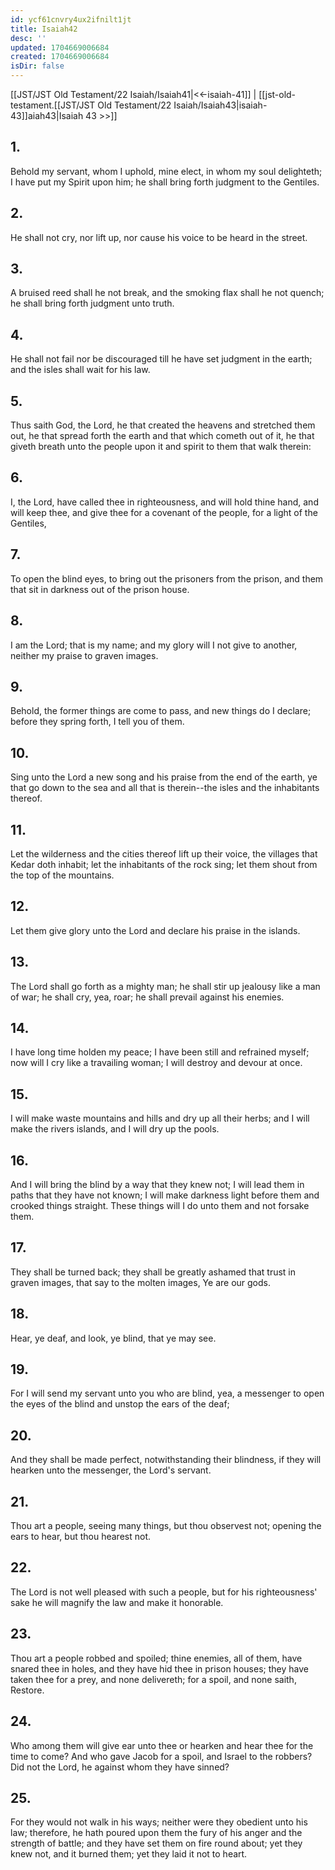 ```yaml
---
id: ycf61cnvry4ux2ifnilt1jt
title: Isaiah42
desc: ''
updated: 1704669006684
created: 1704669006684
isDir: false
---
```

[[JST/JST Old Testament/22 Isaiah/Isaiah41|<<-isaiah-41]] | [[jst-old-testament.[[JST/JST Old Testament/22 Isaiah/Isaiah43|isaiah-43]]aiah43|Isaiah 43 >>]]
## 1.
Behold my servant, whom I uphold, mine elect, in whom my soul delighteth; I have put my Spirit upon him; he shall bring forth judgment to the Gentiles.
## 2.
He shall not cry, nor lift up, nor cause his voice to be heard in the street.
## 3.
A bruised reed shall he not break, and the smoking flax shall he not quench; he shall bring forth judgment unto truth.
## 4.
He shall not fail nor be discouraged till he have set judgment in the earth; and the isles shall wait for his law.
## 5.
Thus saith God, the Lord, he that created the heavens and stretched them out, he that spread forth the earth and that which cometh out of it, he that giveth breath unto the people upon it and spirit to them that walk therein:
## 6.
I, the Lord, have called thee in righteousness, and will hold thine hand, and will keep thee, and give thee for a covenant of the people, for a light of the Gentiles,
## 7.
To open the blind eyes, to bring out the prisoners from the prison, and them that sit in darkness out of the prison house.
## 8.
I am the Lord; that is my name; and my glory will I not give to another, neither my praise to graven images.
## 9.
Behold, the former things are come to pass, and new things do I declare; before they spring forth, I tell you of them.
## 10.
Sing unto the Lord a new song and his praise from the end of the earth, ye that go down to the sea and all that is therein\--the isles and the inhabitants thereof.
## 11.
Let the wilderness and the cities thereof lift up their voice, the villages that Kedar doth inhabit; let the inhabitants of the rock sing; let them shout from the top of the mountains.
## 12.
Let them give glory unto the Lord and declare his praise in the islands.
## 13.
The Lord shall go forth as a mighty man; he shall stir up jealousy like a man of war; he shall cry, yea, roar; he shall prevail against his enemies.
## 14.
I have long time holden my peace; I have been still and refrained myself; now will I cry like a travailing woman; I will destroy and devour at once.
## 15.
I will make waste mountains and hills and dry up all their herbs; and I will make the rivers islands, and I will dry up the pools.
## 16.
And I will bring the blind by a way that they knew not; I will lead them in paths that they have not known; I will make darkness light before them and crooked things straight. These things will I do unto them and not forsake them.
## 17.
They shall be turned back; they shall be greatly ashamed that trust in graven images, that say to the molten images, Ye are our gods.
## 18.
Hear, ye deaf, and look, ye blind, that ye may see.
## 19.
For I will send my servant unto you who are blind, yea, a messenger to open the eyes of the blind and unstop the ears of the deaf;
## 20.
And they shall be made perfect, notwithstanding their blindness, if they will hearken unto the messenger, the Lord\'s servant.
## 21.
Thou art a people, seeing many things, but thou observest not; opening the ears to hear, but thou hearest not.
## 22.
The Lord is not well pleased with such a people, but for his righteousness\' sake he will magnify the law and make it honorable.
## 23.
Thou art a people robbed and spoiled; thine enemies, all of them, have snared thee in holes, and they have hid thee in prison houses; they have taken thee for a prey, and none delivereth; for a spoil, and none saith, Restore.
## 24.
Who among them will give ear unto thee or hearken and hear thee for the time to come? And who gave Jacob for a spoil, and Israel to the robbers? Did not the Lord, he against whom they have sinned?
## 25.
For they would not walk in his ways; neither were they obedient unto his law; therefore, he hath poured upon them the fury of his anger and the strength of battle; and they have set them on fire round about; yet they knew not, and it burned them; yet they laid it not to heart.

